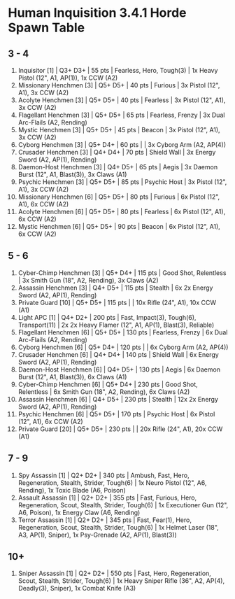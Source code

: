 # Human Inquisition 3.4.1 Horde Spawn Table

## 3 - 4

1. Inquisitor [1] | Q3+ D3+ | 55 pts | Fearless, Hero, Tough(3) | 1x Heavy Pistol (12", A1, AP(1)), 1x CCW (A2)
1. Missionary Henchmen [3] | Q5+ D5+ | 40 pts | Furious | 3x Pistol (12", A1), 3x CCW (A2)
1. Acolyte Henchmen [3] | Q5+ D5+ | 40 pts | Fearless | 3x Pistol (12", A1), 3x CCW (A2)
1. Flagellant Henchmen [3] | Q5+ D5+ | 65 pts | Fearless, Frenzy | 3x Dual Arc-Flails (A2, Rending)
1. Mystic Henchmen [3] | Q5+ D5+ | 45 pts | Beacon | 3x Pistol (12", A1), 3x CCW (A2)
1. Cyborg Henchmen [3] | Q5+ D4+ | 60 pts |  | 3x Cyborg Arm (A2, AP(4))
1. Crusader Henchmen [3] | Q4+ D4+ | 70 pts | Shield Wall | 3x Energy Sword (A2, AP(1), Rending)
1. Daemon-Host Henchmen [3] | Q4+ D5+ | 65 pts | Aegis | 3x Daemon Burst (12", A1, Blast(3)), 3x Claws (A1)
1. Psychic Henchmen [3] | Q5+ D5+ | 85 pts | Psychic Host | 3x Pistol (12", A1), 3x CCW (A2)
1. Missionary Henchmen [6] | Q5+ D5+ | 80 pts | Furious | 6x Pistol (12", A1), 6x CCW (A2)
1. Acolyte Henchmen [6] | Q5+ D5+ | 80 pts | Fearless | 6x Pistol (12", A1), 6x CCW (A2)
1. Mystic Henchmen [6] | Q5+ D5+ | 90 pts | Beacon | 6x Pistol (12", A1), 6x CCW (A2)

## 5 - 6

1. Cyber-Chimp Henchmen [3] | Q5+ D4+ | 115 pts | Good Shot, Relentless | 3x Smith Gun (18", A2, Rending), 3x Claws (A2)
1. Assassin Henchmen [3] | Q4+ D5+ | 115 pts | Stealth | 6x 2x Energy Sword (A2, AP(1), Rending)
1. Private Guard [10] | Q5+ D5+ | 115 pts |  | 10x Rifle (24", A1), 10x CCW (A1)
1. Light APC [1] | Q4+ D2+ | 200 pts | Fast, Impact(3), Tough(6), Transport(11) | 2x 2x Heavy Flamer (12", A1, AP(1), Blast(3), Reliable)
1. Flagellant Henchmen [6] | Q5+ D5+ | 130 pts | Fearless, Frenzy | 6x Dual Arc-Flails (A2, Rending)
1. Cyborg Henchmen [6] | Q5+ D4+ | 120 pts |  | 6x Cyborg Arm (A2, AP(4))
1. Crusader Henchmen [6] | Q4+ D4+ | 140 pts | Shield Wall | 6x Energy Sword (A2, AP(1), Rending)
1. Daemon-Host Henchmen [6] | Q4+ D5+ | 130 pts | Aegis | 6x Daemon Burst (12", A1, Blast(3)), 6x Claws (A1)
1. Cyber-Chimp Henchmen [6] | Q5+ D4+ | 230 pts | Good Shot, Relentless | 6x Smith Gun (18", A2, Rending), 6x Claws (A2)
1. Assassin Henchmen [6] | Q4+ D5+ | 230 pts | Stealth | 12x 2x Energy Sword (A2, AP(1), Rending)
1. Psychic Henchmen [6] | Q5+ D5+ | 170 pts | Psychic Host | 6x Pistol (12", A1), 6x CCW (A2)
1. Private Guard [20] | Q5+ D5+ | 230 pts |  | 20x Rifle (24", A1), 20x CCW (A1)

## 7 - 9

1. Spy Assassin [1] | Q2+ D2+ | 340 pts | Ambush, Fast, Hero, Regeneration, Stealth, Strider, Tough(6) | 1x Neuro Pistol (12", A6, Rending), 1x Toxic Blade (A6, Poison)
1. Assault Assassin [1] | Q2+ D2+ | 355 pts | Fast, Furious, Hero, Regeneration, Scout, Stealth, Strider, Tough(6) | 1x Executioner Gun (12", A6, Poison), 1x Energy Claw (A6, Rending)
1. Terror Assassin [1] | Q2+ D2+ | 345 pts | Fast, Fear(1), Hero, Regeneration, Scout, Stealth, Strider, Tough(6) | 1x Helmet Laser (18", A3, AP(1), Sniper), 1x Psy-Grenade (A2, AP(1), Blast(3))

## 10+

1. Sniper Assassin [1] | Q2+ D2+ | 550 pts | Fast, Hero, Regeneration, Scout, Stealth, Strider, Tough(6) | 1x Heavy Sniper Rifle (36", A2, AP(4), Deadly(3), Sniper), 1x Combat Knife (A3)